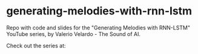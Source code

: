 # generating-melodies-with-rnn-lstm
Repo with code and slides for the "Generating Melodies with RNN-LSTM" YouTube series, by Valerio Velardo - The Sound of AI.

Check out the series at:
